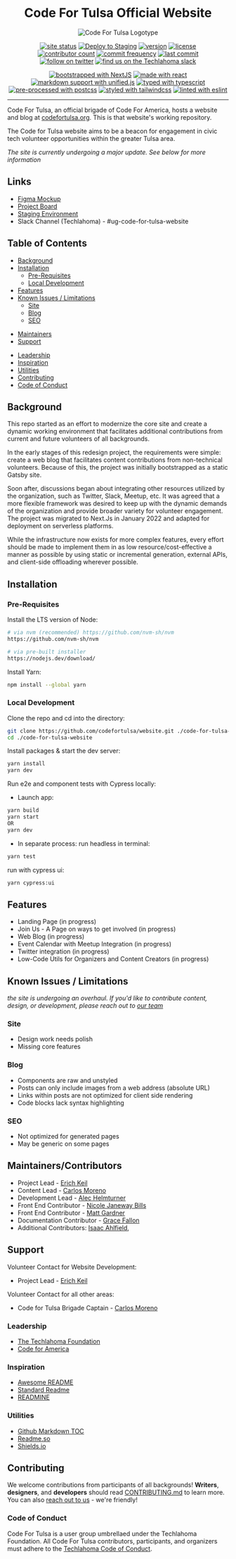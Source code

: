 <div align=center>

# Code For Tulsa Official Website
![Code For Tulsa Logotype](https://raw.githubusercontent.com/codefortulsa/website/main/content/asset/cft%20full%20name(cropped).png)

[![site status](https://img.shields.io/website?logo=heroku&url=https%3A%2F%2Fcodefortulsa.org&style=plastic)](https://codefortulsa.org)
[![Deploy to Staging](https://github.com/codefortulsa/website/actions/workflows/deploy-staging.yml/badge.svg?branch=dev)](https://github.com/codefortulsa/website/actions/workflows/deploy-staging.yml)
[![version](https://img.shields.io/github/package-json/v/codefortulsa/website?logo=semver&style=plastic)](https://semver.org/)
[![license](https://img.shields.io/github/license/codefortulsa/website?logo=open-source-initiative&color=%233da639&style=plastic)](https://choosealicense.com/licenses/)<br>
[![contributor count](https://img.shields.io/github/contributors/codefortulsa/website?color=blue&logo=github&style=flat-square)](https://github.com/codefortulsa/website/graphs/contributors)
[![commit frequency](https://img.shields.io/github/commit-activity/m/codefortulsa/website?color=blue&logo=github&style=flat-square)](https://github.com/codefortulsa/website/graphs/commit-activity)
[![last commit](https://img.shields.io/github/last-commit/codefortulsa/website?color=blue&logo=github&style=flat-square)](https://github.com/codefortulsa/website/commits/main)<br>
[![follow on twitter](https://img.shields.io/twitter/follow/codefortulsa?style=social)](https://twitter.com/intent/follow?screen_name=codefortulsa)
[![find us on the Techlahoma slack](https://img.shields.io/badge/Techlahoma-000?style=social&logo=slack&label=join%20our%20Slack%20workspace)](https://techlahoma.slack.com/)

[![bootstrapped with NextJS](https://img.shields.io/github/package-json/dependency-version/codefortulsa/website/next?color=black&label=nextjs&logo=next.js)](https://nextjs.org)
[![made with react](https://img.shields.io/github/package-json/dependency-version/codefortulsa/website/react?color=%2361dafb&logo=react)](https://reactjs.org/)
[![markdown support with unified.js](https://img.shields.io/github/package-json/dependency-version/codefortulsa/website/unified?color=white&logo=markdown)](https://unifiedjs.com/)
[![typed with typescript](https://img.shields.io/github/package-json/dependency-version/codefortulsa/website/dev/typescript?logo=typescript)](https://www.typescriptlang.org/)
[![pre-processed with postcss](https://img.shields.io/github/package-json/dependency-version/codefortulsa/website/dev/postcss?color=%23DD3A0A&logo=postcss&logoColor=%23DD3A0A)](https://postcss.org/)
[![styled with tailwindcss](https://img.shields.io/github/package-json/dependency-version/codefortulsa/website/dev/tailwindcss?color=%2338bdf8&logo=tailwindcss)](https://tailwindcss.com/)
[![linted with eslint](https://img.shields.io/github/package-json/dependency-version/codefortulsa/website/dev/eslint?color=%238080F2&logo=eslint&logoColor=%238080F2)](https://eslint.org)

</div>

---

Code For Tulsa, an official brigade of Code For America, hosts a website and blog at [codefortulsa.org](codefortulsa.org).  This is that website's working repository.

The Code for Tulsa website aims to be a beacon for engagement in civic tech volunteer opportunities within the greater Tulsa area.

*The site is currently undergoing a major update. See below for more information*

## Links
- [Figma Mockup](https://www.figma.com/file/maf7XD1XhbIKlJn77P2tIS/Code-for-Tulsa-Website?node-id=0%3A1)
- [Project Board](https://github.com/orgs/codefortulsa/projects/13)
- [Staging Environment](http://cft-website-staging.herokuapp.com/)
- Slack Channel (Techlahoma) - #ug-code-for-tulsa-website

## Table of Contents
<!--ts-->
   * [Background](#background)
   * [Installation](#installation)
      * [Pre-Requisites](#pre-requisites)
      * [Local Development](#local-development)
      <!-- * [Production Build - TODO](#production-build---todo) -->
   * [Features](#features)
   * [Known Issues / Limitations](#known-issues--limitations)
      * [Site](#site)
      * [Blog](#blog)
      * [SEO](#seo)
   <!-- * [Screenshots - <em>TO-DO</em>](#screenshots---to-do) -->
   <!-- * [FAQ - <em>TO-DO</em>](#faq---to-do) -->
   * [Maintainers](#maintainers)
   * [Support](#support)
   <!-- * [Acknowledgements - <em>TO-DO</em>](#acknowledgements---to-do) -->
   * [Leadership](#leadership)
   * [Inspiration](#inspiration)
   * [Utilities](#utilities)
   * [Contributing](#contributing)
   * [Code of Conduct](#code-of-conduct)
   <!-- * [License - <em>TO-DO</em>](#license---to-do) -->

<!-- Created by https://github.com/ekalinin/github-markdown-toc -->
<!-- Added by: alec, at: Thu Jun 16 21:31:09 CDT 2022 -->

<!--te-->


## Background
  This repo started as an effort to modernize the core site and create a dynamic working environment that facilitates additional contributions from current and future volunteers of all backgrounds.

 In the early stages of this redesign project, the requirements were simple: create a web blog that facilitates content contributions from non-technical volunteers. Because of this, the project was initially bootstrapped as a static Gatsby site.

 Soon after, discussions began about integrating other resources utilized by the organization, such as Twitter, Slack, Meetup, etc. It was agreed that a more flexible framework was desired to keep up with the dynamic demands of the organization and provide broader variety for volunteer engagement. The project was migrated to Next.Js in January 2022 and adapted for deployment on serverless platforms.
 
 While the infrastructure now exists for more complex features, every effort should be made to implement them in as low resource/cost-effective a manner as possible by using static or incremental generation, external APIs, and client-side offloading wherever possible.

## Installation

### Pre-Requisites
Install the LTS version of Node:
```sh
# via nvm (recommended) https://github.com/nvm-sh/nvm
https://github.com/nvm-sh/nvm

# via pre-built installer
https://nodejs.dev/download/
```
Install Yarn:
```sh
npm install --global yarn
```
### Local Development
Clone the repo and cd into the directory:
```sh
git clone https://github.com/codefortulsa/website.git ./code-for-tulsa-website
cd ./code-for-tulsa-website
```
Install packages & start the dev server:
```sh
yarn install
yarn dev
```

Run e2e and component tests with Cypress locally:
- Launch app:
```sh
yarn build
yarn start
OR
yarn dev
``` 
- In separate process:
run headless in terminal:
```sh
yarn test
```
run with cypress ui:
```sh
yarn cypress:ui
```
<!-- ### Production Build - TODO -->

## Features

- Landing Page (in progress)
- Join Us - A Page on ways to get involved (in progress)
- Web Blog (in progress)
- Event Calendar with Meetup Integration (in progress)
- Twitter integration (in progress)
- Low-Code Utils for Organizers and Content Creators (in progress)

## Known Issues / Limitations
*the site is undergoing an overhaul. If you'd like to contribute content, design, or development, please reach out to [our team](#support)*
### Site
 - Design work needs polish
 - Missing core features
### Blog
 - Components are raw and unstyled
 - Posts can only include images from a web address (absolute URL)
 - Links within posts are not optimized for client side rendering
 - Code blocks lack syntax highlighting
### SEO
 - Not optimized for generated pages
 - May be generic on some pages

<!-- ## Screenshots - *TO-DO*
![App Screenshot](https://via.placeholder.com/234x150?text=TO+DO) -->

<!-- ## FAQ - *TO-DO* -->

## Maintainers/Contributors
- Project Lead - [Erich Keil](https://github.com/zenlex)
- Content Lead - [Carlos Moreno](https://github.com/chimchim237)
- Development Lead - [Alec Helmturner](https://github.com/alecvision)
- Front End Contributor - [Nicole Janeway Bills](https://github.com/NicoleJaneway)
- Front End Contributor - [Matt Gardner](https://github.com/allthesignals)
- Documentation Contributor - [Grace Fallon](https://github.com/angelofgrace) 
- Additional Contributors:
[Isaac Ahlfield](https://github.com/higherkey),

## Support
Volunteer Contact for Website Development: 
- Project Lead - [Erich Keil](mailto:erich@zenlex.dev) <!-- (Link to Email) -->

Volunteer Contact for all other areas:
- Code for Tulsa Brigade Captain - [Carlos Moreno](mailto:tulsadesigner@gmail.com) <!-- (Link to Email -->

<!-- ## Acknowledgements - *TO-DO*
We would like to acknowledge the following organizations, projects, and services: -->

### Leadership
 - [The Techlahoma Foundation](https://www.techlahoma.org/)
 - [Code for America](https://www.codeforamerica.org/)
### Inspiration
 - [Awesome README](https://github.com/matiassingers/awesome-readme)
 - [Standard Readme](https://github.com/RichardLitt/standard-readme)
 - [READMINE](https://github.com/mhucka/readmine)
### Utilities
 - [Github Markdown TOC](https://github.com/ekalinin/github-markdown-toc)
 - [Readme.so](https://readme.so/)
 - [Shields.io](https://shields.io/)

## Contributing
We welcome contributions from participants of all backgrounds! **Writers**, **designers**, and **developers** should read [CONTRIBUTING.md](./CONTRIBUTING.md) to learn more. You can also [reach out to us](#Support) - we're friendly!

### Code of Conduct
Code For Tulsa is a user group umbrellaed under the Techlahoma Foundation. All Code For Tulsa contributors, participants, and organizers must adhere to the [Techlahoma Code of Conduct](https://www.techlahoma.org/code-of-conduct).

<!-- ## License - *TO-DO*
[*TO-DO*](https://choosealicense.com/licenses/) -->
